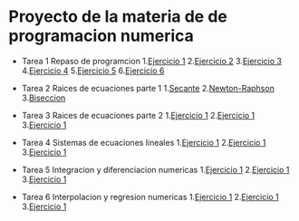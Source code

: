 # Proyecto de la materia de de programacion numerica

* Tarea 1 Repaso de programcion 
  1.[Ejercicio 1](https://github.com/pj88555/Proyecto-final/blob/main/ejercicio1.py)
  2.[Ejercicio 2](https://github.com/pj88555/Proyecto-final/blob/main/ejercicio2.py)
  3.[Ejercicio 3](https://github.com/pj88555/Proyecto-final/blob/main/ejercicio3.py)
  4.[Ejercicio 4](https://github.com/pj88555/Proyecto-final/blob/main/ejercicio4.py)
  5.[Ejercicio 5](https://github.com/pj88555/Proyecto-final/blob/main/ejercicio5.py)
  6.[Ejercicio 6](https://github.com/pj88555/Proyecto-final/blob/main/ejercicio6.py)

* Tarea 2 Raices de ecuaciones parte 1
   1.[Secante](https://github.com/pj88555/Proyecto-final/blob/main/secante.py)
   2.[Newton-Raphson](https://github.com/pj88555/Proyecto-final/blob/main/newton-raphson.py)
   3.[Biseccion](https://github.com/pj88555/Proyecto-final/blob/main/biseccion.py)

* Tarea 3 Raices de ecuaciones parte 2
   1.[Ejercicio 1](https://github.com/pj88555/Proyecto-final/blob/main/secante.py)
   2.[Ejercicio 1](https://github.com/pj88555/Proyecto-final/blob/main/newton-raphson.py)
   3.[Ejercicio 1](https://github.com/pj88555/Proyecto-final/blob/main/biseccion.py)
 
* Tarea 4 Sistemas de ecuaciones lineales
  1.[Ejercicio 1](https://github.com/pj88555/Proyecto-final/blob/main/secante.py)
   2.[Ejercicio 1](https://github.com/pj88555/Proyecto-final/blob/main/newton-raphson.py)
   3.[Ejercicio 1](https://github.com/pj88555/Proyecto-final/blob/main/biseccion.py)

* Tarea 5 Integracion y diferenciacion numericas
   1.[Ejercicio 1](https://github.com/pj88555/Proyecto-final/blob/main/secante.py)
   2.[Ejercicio 1](https://github.com/pj88555/Proyecto-final/blob/main/newton-raphson.py)
   3.[Ejercicio 1](https://github.com/pj88555/Proyecto-final/blob/main/biseccion.py)

* Tarea 6 Interpolacion y regresion numericas
   1.[Ejercicio 1](https://github.com/pj88555/Proyecto-final/blob/main/secante.py)
   2.[Ejercicio 1](https://github.com/pj88555/Proyecto-final/blob/main/newton-raphson.py)
   3.[Ejercicio 1](https://github.com/pj88555/Proyecto-final/blob/main/biseccion.py)
  
